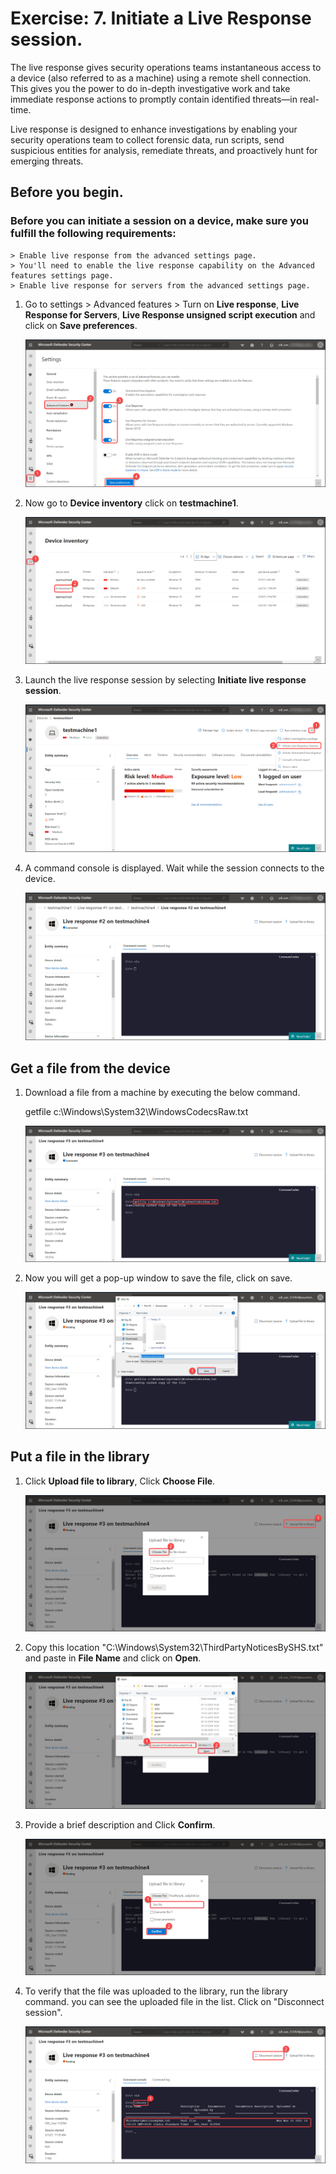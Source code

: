 # Exercise: 7. Initiate a Live Response session.


The live response gives security operations teams instantaneous access to a device (also referred to as a machine) using a remote shell connection. This gives you the power to do in-depth investigative work and take immediate response actions to promptly contain identified threats—in real-time.

Live response is designed to enhance investigations by enabling your security operations team to collect forensic data, run scripts, send suspicious entities for analysis, remediate threats, and proactively hunt for emerging threats.


## Before you begin.



### Before you can initiate a session on a device, make sure you fulfill the following requirements:
    > Enable live response from the advanced settings page.
    > You'll need to enable the live response capability on the Advanced features settings page.
    > Enable live response for servers from the advanced settings page.




1. Go to settings > Advanced features > Turn on **Live response**, **Live Response for Servers**, **Live Response unsigned script execution** and click on **Save preferences**.




   ![](images/enable-live-response.png)



2. Now go to **Device inventory** click on **testmachine1**.





   ![](images/testmachine1.png)




3. Launch the live response session by selecting **Initiate live response session**.




   ![](images/response-session.png)




4. A command console is displayed. Wait while the session connects to the device.




   ![](images/command-console.png)





##   Get a file from the device


1.  Download a file from a machine by executing the below command.

    
    getfile c:\Windows\System32\WindowsCodecsRaw.txt
 



    ![](images/get-file.png)




2. Now you will get a pop-up window to save the file, click on save.





   ![](images/save-file.png)




## Put a file in the library




1. Click **Upload file to library**, Click **Choose File**.




   ![](images/choose-file.png)





2. Copy this location "C:\Windows\System32\ThirdPartyNoticesBySHS.txt" and paste in **File Name** and click on **Open**.





   ![](images/open-file.png)




3. Provide a brief description and Click **Confirm**.





   ![](images/confirm-file.png)




4. To verify that the file was uploaded to the library, run the library command. you can see the uploaded file in the list. Click on "Disconnect session".






   ![](images/library-output.png)